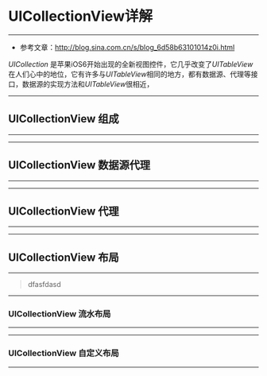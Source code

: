 # UICollectionView详解
---
* 参考文章：http://blog.sina.com.cn/s/blog_6d58b63101014z0i.html

*UICollection* 是苹果iOS6开始出现的全新视图控件，它几乎改变了*UITableView*在人们心中的地位，它有许多与*UITableView*相同的地方，都有数据源、代理等接口，数据源的实现方法和*UITableView*很相近，

---
## UICollectionView 组成
---
---
## UICollectionView 数据源代理
---
---
## UICollectionView 代理
---
---
## UICollectionView 布局
---
> dfasfdasd

---
### UICollectionView 流水布局
---
---
### UICollectionView 自定义布局
---


